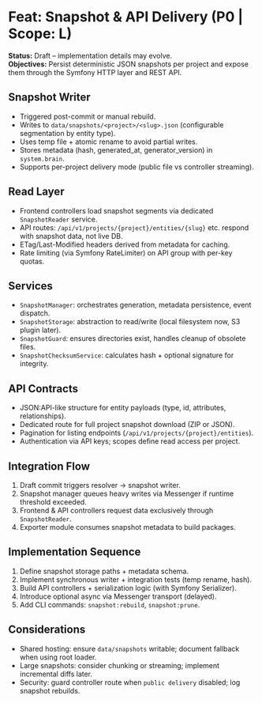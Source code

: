 # Feat: Snapshot & API Delivery (P0 | Scope: L)

**Status:** Draft – implementation details may evolve.  
**Objectives:** Persist deterministic JSON snapshots per project and expose them through the Symfony HTTP layer and REST API.

## Snapshot Writer
- Triggered post-commit or manual rebuild.
- Writes to `data/snapshots/<project>/<slug>.json` (configurable segmentation by entity type).
- Uses temp file + atomic rename to avoid partial writes.
- Stores metadata (hash, generated_at, generator_version) in `system.brain`.
- Supports per-project delivery mode (public file vs controller streaming).

## Read Layer
- Frontend controllers load snapshot segments via dedicated `SnapshotReader` service.
- API routes: `/api/v1/projects/{project}/entities/{slug}` etc. respond with snapshot data, not live DB.
- ETag/Last-Modified headers derived from metadata for caching.
- Rate limiting (via Symfony RateLimiter) on API group with per-key quotas.

## Services
- `SnapshotManager`: orchestrates generation, metadata persistence, event dispatch.
- `SnapshotStorage`: abstraction to read/write (local filesystem now, S3 plugin later).
- `SnapshotGuard`: ensures directories exist, handles cleanup of obsolete files.
- `SnapshotChecksumService`: calculates hash + optional signature for integrity.

## API Contracts
- JSON:API-like structure for entity payloads (type, id, attributes, relationships).
- Dedicated route for full project snapshot download (ZIP or JSON).
- Pagination for listing endpoints (`/api/v1/projects/{project}/entities`).
- Authentication via API keys; scopes define read access per project.

## Integration Flow
1. Draft commit triggers resolver → snapshot writer.
2. Snapshot manager queues heavy writes via Messenger if runtime threshold exceeded.
3. Frontend & API controllers request data exclusively through `SnapshotReader`.
4. Exporter module consumes snapshot metadata to build packages.

## Implementation Sequence
1. Define snapshot storage paths + metadata schema.
2. Implement synchronous writer + integration tests (temp rename, hash).
3. Build API controllers + serialization logic (with Symfony Serializer).
4. Introduce optional async via Messenger transport (delayed).
5. Add CLI commands: `snapshot:rebuild`, `snapshot:prune`.

## Considerations
- Shared hosting: ensure `data/snapshots` writable; document fallback when using root loader.
- Large snapshots: consider chunking or streaming; implement incremental diffs later.
- Security: guard controller route when `public delivery` disabled; log snapshot rebuilds.
